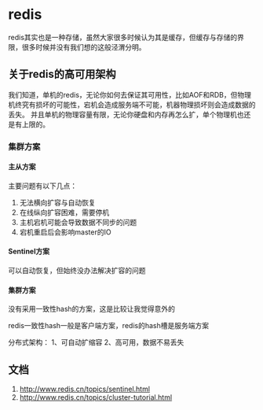 # redis
redis其实也是一种存储，虽然大家很多时候认为其是缓存，但缓存与存储的界限，很多时候并没有我们想的这般泾渭分明。

## 关于redis的高可用架构
我们知道，单机的redis，无论你如何去保证其可用性，比如AOF和RDB，但物理机终究有损坏的可能性，宕机会造成服务端不可能，机器物理损坏则会造成数据的丢失。
并且单机的物理容量有限，无论你硬盘和内存再怎么扩，单个物理机也还是有上限的。

### 集群方案
#### 主从方案
主要问题有以下几点：
1. 无法横向扩容与自动恢复
2. 在线纵向扩容困难，需要停机
3. 主机宕机可能会导致数据不同步的问题
4. 宕机重启后会影响master的IO

#### Sentinel方案
可以自动恢复，但始终没办法解决扩容的问题


#### 集群方案
没有采用一致性hash的方案，这是比较让我觉得意外的

redis一致性hash一般是客户端方案，redis的hash槽是服务端方案


分布式架构：
1、可自动扩缩容
2、高可用，数据不易丢失


## 文档
1. <http://www.redis.cn/topics/sentinel.html>
2. <http://www.redis.cn/topics/cluster-tutorial.html>